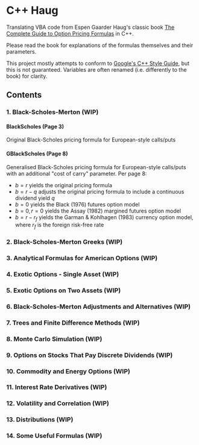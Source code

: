 # C++ Haug

Translating VBA code from Espen Gaarder Haug's classic book [The Complete Guide to Option Pricing Formulas](https://www.amazon.com.au/Complete-Guide-Option-Pricing-Formulas/dp/0071389970) in C++.

Please read the book for explanations of the formulas themselves and their parameters.

This project mostly attempts to conform to [Google's C++ Style Guide](https://students.cs.byu.edu/~cs235ta/references/Cpp%20Style/Google%20Cpp%20Style%20Guide.pdf), but this is not guaranteed. Variables are often renamed (i.e. differently to the book) for clarity.

## Contents
### 1. Black-Scholes-Merton (WIP)
#### BlackScholes (Page 3)
Original Black-Scholes pricing formula for European-style calls/puts
#### GBlackScholes (Page 8)
Generalised Black-Scholes pricing formula for European-style calls/puts with an additional "cost of carry" parameter.
Per page 8:
- $b=r$ yields the original pricing formula
- $b=r-q$ adjusts the original pricing formula to include a continuous dividend yield $q$
- $b=0$ yields the Black (1976) futures option model
- $b=0,r=0$ yields the Assay (1982) margined futures option model
- $b=r-r_f$ yields the Garman & Kohlhagen (1983) currency option model, where $r_f$ is the foreign risk-free rate

### 2. Black-Scholes-Merton Greeks (WIP)
### 3. Analytical Formulas for American Options (WIP)
### 4. Exotic Options - Single Asset (WIP)
### 5. Exotic Options on Two Assets (WIP)
### 6. Black-Scholes-Merton Adjustments and Alternatives (WIP)
### 7. Trees and Finite Difference Methods (WIP)
### 8. Monte Carlo Simulation (WIP)
### 9. Options on Stocks That Pay Discrete Dividends (WIP)
### 10. Commodity and Energy Options (WIP)
### 11. Interest Rate Derivatives (WIP)
### 12. Volatility and Correlation (WIP)
### 13. Distributions (WIP)
### 14. Some Useful Formulas (WIP)
